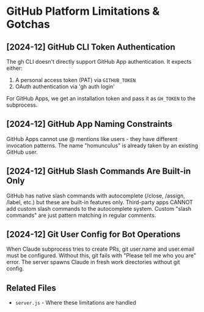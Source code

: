 # GitHub Platform Limitations & Gotchas

## [2024-12] GitHub CLI Token Authentication
The gh CLI doesn't directly support GitHub App authentication. It expects either:
1. A personal access token (PAT) via `GITHUB_TOKEN`
2. OAuth authentication via 'gh auth login'

For GitHub Apps, we get an installation token and pass it as `GH_TOKEN` to the subprocess.

## [2024-12] GitHub App Naming Constraints
GitHub Apps cannot use @ mentions like users - they have different invocation patterns. The name "homunculus" is already taken by an existing GitHub user.

## [2024-12] GitHub Slash Commands Are Built-in Only
GitHub has native slash commands with autocomplete (/close, /assign, /label, etc.) but these are built-in features only. Third-party apps CANNOT add custom slash commands to the autocomplete system. Custom "slash commands" are just pattern matching in regular comments.

## [2024-12] Git User Config for Bot Operations
When Claude subprocess tries to create PRs, git user.name and user.email must be configured. Without this, git fails with "Please tell me who you are" error. The server spawns Claude in fresh work directories without git config.

## Related Files
- `server.js` - Where these limitations are handled